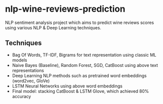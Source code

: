 # nlp-wine-reviews-prediction
NLP sentiment analysis project which aims to predict wine reviews scores using various NLP &amp; Deep Learning techniques.

## Techniques

- Bag Of Words, TF-IDF, Bigrams for text representation using classic ML models
- Naive Bayes (Baseline), Random Forest, SGD, CatBoost using above text representations
- Deep Learning NLP methods such as pretrained word embeddings (word2vec, GloVe)
- LSTM Neural Networks using above word embeddings
- Final model: stacking CatBoost & LSTM Glove, which achieved 80% accuracy
